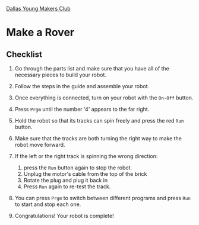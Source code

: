 [Dallas Young Makers Club](http://dallasyoungmakers.org/)

# Make a Rover


## Checklist

1. Go through the parts list and make sure that you have all of the necessary pieces to build your robot.

2. Follow the steps in the guide and assemble your robot.

3. Once everything is connected, turn on your robot with the `On-Off` button.

4. Press `Prgm` until the number '4' appears to the far right.

5. Hold the robot so that its tracks can spin freely and press the red `Run` button.

6. Make sure that the tracks are both turning the right way to make the robot move forward.

7. If the left or the right track is spinning the wrong direction:
   1. press the `Run` button again to stop the robot.
   2. Unplug the motor's cable from the top of the brick
   3. Rotate the plug and plug it back in
   4. Press `Run` again to re-test the track.

8. You can press `Prgm` to switch between different programs and press `Run` to start and stop each one.

9. Congratulations! Your robot is complete!
